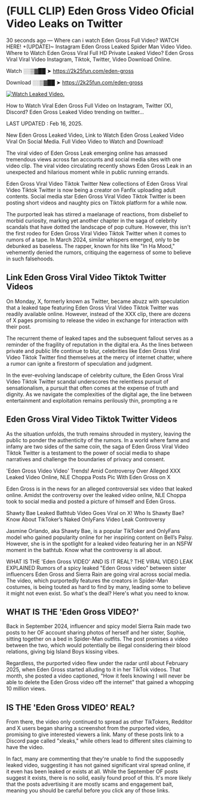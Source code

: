 # (FULL CLIP) Eden Gross Video Oficial Video Leaks on Twitter

30 seconds ago — Where can i watch Eden Gross Full Video? WATCH HERE! +(UPDATE)~ Instagram Eden Gross Leaked Spider Man Video Video. Where to Watch Eden Gross Viral Full HD Private Leaked Video? Eden Gross Viral Viral Video Instagram, Tiktok, Twitter, Video Download Online.

Watch ░░▒▓██ ➤ https://2k25fun.com/eden-gross

Download ░░▒▓██ ➤ https://2k25fun.com/eden-gross

[![Watch Leaked Video.](https://miro.medium.com/v2/resize:fit:828/format:webp/1*cilzJN44JGOrTw9NJCrNHA.gif "Watch Leaked Video")](https://2k25fun.com/eden-gross)

How to Watch Viral Eden Gross Full Video on Instagram, Twitter (X), Discord? Eden Gross Leaked Video trending on twitter...

LAST UPDATED : Feb 16, 2025.

New Eden Gross Leaked Video, Link to Watch Eden Gross Leaked Video Viral On Social Media. Full Video Video to Watch and Download!

The viral video of Eden Gross Leak emerging online has amassed tremendous views across fan accounts and social media sites with one video clip. The viral video circulating recently shows Eden Gross Leak in an unexpected and hilarious moment while in public running errands.

Eden Gross Viral Video Tiktok Twitter New collections of Eden Gross Viral Video Tiktok Twitter is now being a creator on Fanfix uploading adult contents. Social media star Eden Gross Viral Video Tiktok Twitter is been posting short videos and naughty pics on Tiktok platform for a while now.

The purported leak has stirred a maelanage of reactions, from disbelief to morbid curiosity, marking yet another chapter in the saga of celebrity scandals that have dotted the landscape of pop culture. However, this isn't the first rodeo for Eden Gross Viral Video Tiktok Twitter when it comes to rumors of a tape. In March 2024, similar whispers emerged, only to be debunked as baseless. The rapper, known for hits like "In Ha Mood," vehemently denied the rumors, critiquing the eagerness of some to believe in such falsehoods.

## Link Eden Gross Viral Video Tiktok Twitter Videos

On Monday, X, formerly known as Twitter, became abuzz with speculation that a leaked tape featuring Eden Gross Viral Video Tiktok Twitter was readily available online. However, instead of the XXX clip, there are dozens of X pages promising to release the video in exchange for interaction with their post.

The recurrent theme of leaked tapes and the subsequent fallout serves as a reminder of the fragility of reputation in the digital era. As the lines between private and public life continue to blur, celebrities like Eden Gross Viral Video Tiktok Twitter find themselves at the mercy of internet chatter, where a rumor can ignite a firestorm of speculation and judgment.

In the ever-evolving landscape of celebrity culture, the Eden Gross Viral Video Tiktok Twitter scandal underscores the relentless pursuit of sensationalism, a pursuit that often comes at the expense of truth and dignity. As we navigate the complexities of the digital age, the line between entertainment and exploitation remains perilously thin, prompting a re

##  Eden Gross Viral Video Tiktok Twitter Videos

As the situation unfolds, the truth remains shrouded in mystery, leaving the public to ponder the authenticity of the rumors. In a world where fame and infamy are two sides of the same coin, the saga of Eden Gross Viral Video Tiktok Twitter is a testament to the power of social media to shape narratives and challenge the boundaries of privacy and consent.

'Eden Gross Video Video' Trends! Amid Controversy Over Alleged XXX Leaked Video Online, NLE Choppa Posts Pic With Eden Gross on X

Eden Gross is in the news for an alleged controversial sex video that leaked online. Amidst the controversy over the leaked video online, NLE Choppa took to social media and posted a picture of himself and Eden Gross.

Shawty Bae Leaked Bathtub Video Goes Viral on X! Who Is Shawty Bae? Know About TikToker’s Naked OnlyFans Video Leak Controversy

Jasmine Orlando, aka Shawty Bae, is a popular TikToker and OnlyFans model who gained popularity online for her inspiring content on Bell’s Palsy. However, she is in the spotlight for a leaked video featuring her in an NSFW moment in the bathtub. Know what the controversy is all about.

WHAT IS THE 'Eden Gross VIDEO' AND IS IT REAL? THE VIRAL VIDEO LEAK EXPLAINED Rumors of a spicy leaked "Eden Gross video" between sister influencers Eden Gross and Sierra Rain are going viral across social media. The video, which purportedly features the creators in Spider-Man costumes, is being touted as hard to find by many, leading some to believe it might not even exist. So what's the deal? Here's what you need to know.

## WHAT IS THE 'Eden Gross VIDEO?'

Back in September 2024, influencer and spicy model Sierra Rain made two posts to her OF account sharing photos of herself and her sister, Sophie, sitting together on a bed in Spider-Man outfits. The post promises a video between the two, which would potentially be illegal considering their blood relations, giving big Island Boys kissing vibes.

Regardless, the purported video flew under the radar until about February 2025, when Eden Gross started alluding to it in her TikTok videos. That month, she posted a video captioned, "How it feels knowing I will never be able to delete the Eden Gross video off the internet" that gained a whopping 10 million views.

## IS THE 'Eden Gross VIDEO' REAL?

From there, the video only continued to spread as other TikTokers, Redditor and X users began sharing a screenshot from the purported video, promising to give interested viewers a link. Many of these posts link to a Discord page called "xleaks," while others lead to different sites claiming to have the video.

In fact, many are commenting that they're unable to find the supposedly leaked video, suggesting it has not gained significant viral spread online, if it even has been leaked or exists at all. While the September OF posts suggest it exists, there is no solid, easily found proof of this. It's more likely that the posts advertising it are mostly scams and engagement bait, meaning you should be careful before you click any of those links.